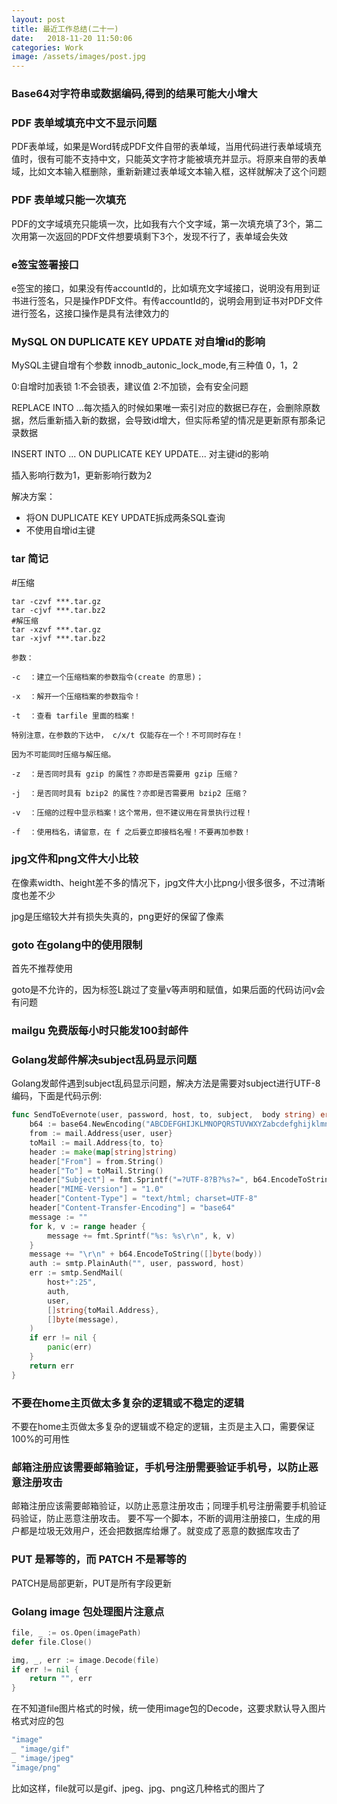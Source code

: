 ```yaml
---
layout: post
title: 最近工作总结(二十一)
date:   2018-11-20 11:50:06
categories: Work
image: /assets/images/post.jpg
---
```


### Base64对字符串或数据编码,得到的结果可能大小增大

### PDF 表单域填充中文不显示问题

PDF表单域，如果是Word转成PDF文件自带的表单域，当用代码进行表单域填充值时，很有可能不支持中文，只能英文字符才能被填充并显示。将原来自带的表单域，比如文本输入框删除，重新新建过表单域文本输入框，这样就解决了这个问题

### PDF 表单域只能一次填充

PDF的文字域填充只能填一次，比如我有六个文字域，第一次填充填了3个，第二次用第一次返回的PDF文件想要填剩下3个，发现不行了，表单域会失效

### e签宝签署接口

e签宝的接口，如果没有传accountId的，比如填充文字域接口，说明没有用到证书进行签名，只是操作PDF文件。有传accountId的，说明会用到证书对PDF文件进行签名，这接口操作是具有法律效力的

### MySQL ON DUPLICATE KEY UPDATE 对自增id的影响

MySQL主键自增有个参数 innodb_autonic_lock_mode,有三种值 0，1，2

0:自增时加表锁
1:不会锁表，建议值
2:不加锁，会有安全问题

REPLACE INTO ...每次插入的时候如果唯一索引对应的数据已存在，会删除原数据，然后重新插入新的数据，会导致id增大，但实际希望的情况是更新原有那条记录数据

INSERT INTO ...  ON DUPLICATE KEY UPDATE... 对主键id的影响

插入影响行数为1，更新影响行数为2

解决方案：

- 将ON DUPLICATE KEY UPDATE拆成两条SQL查询
- 不使用自增id主键

### tar 简记

#压缩

```
tar -czvf ***.tar.gz
tar -cjvf ***.tar.bz2
#解压缩
tar -xzvf ***.tar.gz
tar -xjvf ***.tar.bz2

参数：

-c  ：建立一个压缩档案的参数指令(create 的意思)；

-x  ：解开一个压缩档案的参数指令！

-t  ：查看 tarfile 里面的档案！

特别注意，在参数的下达中， c/x/t 仅能存在一个！不可同时存在！

因为不可能同时压缩与解压缩。

-z  ：是否同时具有 gzip 的属性？亦即是否需要用 gzip 压缩？

-j  ：是否同时具有 bzip2 的属性？亦即是否需要用 bzip2 压缩？

-v  ：压缩的过程中显示档案！这个常用，但不建议用在背景执行过程！

-f  ：使用档名，请留意，在 f 之后要立即接档名喔！不要再加参数！
```

### jpg文件和png文件大小比较
在像素width、height差不多的情况下，jpg文件大小比png小很多很多，不过清晰度也差不少

jpg是压缩较大并有损失失真的，png更好的保留了像素

### goto 在golang中的使用限制
首先不推荐使用

goto是不允许的，因为标签L跳过了变量v等声明和赋值，如果后面的代码访问v会有问题

### mailgu 免费版每小时只能发100封邮件

### Golang发邮件解决subject乱码显示问题

Golang发邮件遇到subject乱码显示问题，解决方法是需要对subject进行UTF-8编码，下面是代码示例:

```go
func SendToEvernote(user, password, host, to, subject,  body string) error {
    b64 := base64.NewEncoding("ABCDEFGHIJKLMNOPQRSTUVWXYZabcdefghijklmnopqrstuvwxyz0123456789+/")
    from := mail.Address{user, user}
    toMail := mail.Address{to, to}
    header := make(map[string]string)
    header["From"] = from.String()
    header["To"] = toMail.String()
    header["Subject"] = fmt.Sprintf("=?UTF-8?B?%s?=", b64.EncodeToString([]byte(subject))) // 这一步，用base64对subject进行编码,然后指定subject为UTF-8编码
    header["MIME-Version"] = "1.0"
    header["Content-Type"] = "text/html; charset=UTF-8"
    header["Content-Transfer-Encoding"] = "base64"
    message := ""
    for k, v := range header {
        message += fmt.Sprintf("%s: %s\r\n", k, v)
    }
    message += "\r\n" + b64.EncodeToString([]byte(body))
    auth := smtp.PlainAuth("", user, password, host)
    err := smtp.SendMail(
        host+":25",
        auth,
        user,
        []string{toMail.Address},
        []byte(message),
    )
    if err != nil {
        panic(err)
    }
    return err
}
```

### 不要在home主页做太多复杂的逻辑或不稳定的逻辑

不要在home主页做太多复杂的逻辑或不稳定的逻辑，主页是主入口，需要保证100%的可用性

### 邮箱注册应该需要邮箱验证，手机号注册需要验证手机号，以防止恶意注册攻击
邮箱注册应该需要邮箱验证，以防止恶意注册攻击；同理手机号注册需要手机验证码验证，防止恶意注册攻击。
要不写一个脚本，不断的调用注册接口，生成的用户都是垃圾无效用户，还会把数据库给爆了。就变成了恶意的数据库攻击了

### PUT 是幂等的，而 PATCH 不是幂等的

PATCH是局部更新，PUT是所有字段更新

### Golang image 包处理图片注意点

```go
file, _ := os.Open(imagePath)
defer file.Close()

img, _, err := image.Decode(file)
if err != nil {
	return "", err
}
```
在不知道file图片格式的时候，统一使用image包的Decode，这要求默认导入图片格式对应的包
```go
"image"
_ "image/gif"
_ "image/jpeg"
"image/png"
```
比如这样，file就可以是gif、jpeg、jpg、png这几种格式的图片了
